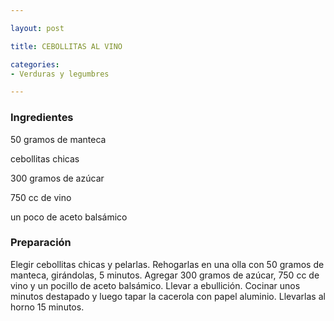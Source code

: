 ```yaml
---

layout: post

title: CEBOLLITAS AL VINO

categories:
- Verduras y legumbres

---
```


<h3>Ingredientes</h3>

50 gramos de manteca

cebollitas chicas

300 gramos de azúcar

750 cc de vino

un poco de aceto balsámico

<h3>Preparación</h3>

Elegir cebollitas chicas y pelarlas. Rehogarlas en una olla con 50 gramos de manteca, girándolas, 5 minutos. Agregar 300 gramos de azúcar, 750 cc de vino y un pocillo de aceto balsámico. Llevar a ebullición. Cocinar unos minutos destapado y luego tapar la cacerola con papel aluminio. Llevarlas al horno 15 minutos.